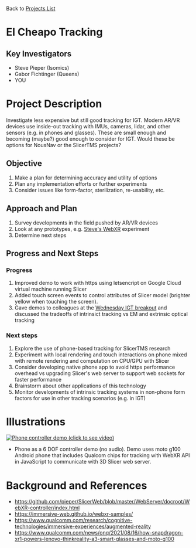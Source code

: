 Back to [Projects List](../../README.md#ProjectsList)

# El Cheapo Tracking

## Key Investigators

- Steve Pieper (Isomics)
- Gabor Fichtinger (Queens)
- YOU

# Project Description

Investigate less expensive but still good tracking for IGT.  Modern AR/VR devices use inside-out tracking with IMUs, cameras, lidar, and other sensors (e.g. in phones and glasses).
These are small enough and becoming (maybe?) good enough to consider for IGT.
Would these be options for NousNav or the SlicerTMS projects?

## Objective

1. Make a plan for determining accuracy and utility of options
2. Plan any implementation efforts or further experiments
3. Consider issues like form-factor, sterilization, re-usability, etc.


## Approach and Plan

1. Survey developments in the field pushed by AR/VR devices
2. Look at any prototypes, e.g. [Steve's WebXR](https://github.com/pieper/SlicerWeb/blob/master/WebServer/docroot/WebXR-controller/index.html) experiment
3. Determine next steps

## Progress and Next Steps

<!-- Update this section as you make progress, describing of what you have ACTUALLY DONE. If there are specific steps that you could not complete then you can describe them here, too. -->

### Progress
1. Improved demo to work with https using letsencript on Google Cloud virtual machine running Slicer
2. Added touch screen events to control attributes of Slicer model (brighter yellow when touching the screen).
3. Gave demos to colleagues at the [Wednesday IGT breakout](https://docs.google.com/document/d/1mwTbzy_ulATfrU97cFfQM_ikhz1CUr1xaocj6lp6c8w/edit#heading=h.296xjyux0jir) and discussed the tradeoffs of intrinsict tracking vs EM and extrinsic optical tracking

### Next steps
1. Explore the use of phone-based tracking for SlicerTMS research
2. Experiment with local rendering and touch interactions on phone mixed with remote rendering and computation on CPU/GPU with Slicer
3. Consider developing native phone app to avoid https performance overhead vs upgrading Slicer's web server to support web sockets for faster performance
4. Brainstorm about other applications of this technology
5. Monitor developments of intrinsic tracking systems in non-phone form factors for use in other tracking scenarios (e.g. in IGT)

# Illustrations


[![Phone controller demo (click to see video)](https://user-images.githubusercontent.com/126077/150543016-34926be4-7eca-4c47-87c0-95f0fdb29230.png)](https://youtu.be/kQKskHYlpQE "Phone Controller Demo (click to view on youtube")


* Phone as a 6 DOF controller demo (no audio).  Demo uses moto g100 Android phone that includes Qualcom chips for tracking with WebXR API in JavaScript to communicate with 3D Slicer web server.

# Background and References

* https://github.com/pieper/SlicerWeb/blob/master/WebServer/docroot/WebXR-controller/index.html
* https://immersive-web.github.io/webxr-samples/
* https://www.qualcomm.com/research/cognitive-technologies/immersive-experiences/augmented-reality
* https://www.qualcomm.com/news/onq/2021/08/16/how-snapdragon-xr1-powers-lenovo-thinkreality-a3-smart-glasses-and-moto-g100
